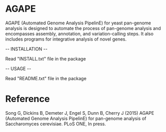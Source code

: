 AGAPE
=====


AGAPE (Automated Genome Analysis PipelinE) for yeast pan-genome analysis is designed to automate the process of pan-genome analysis and encompasses assembly, annotation, and variation-calling steps. It also includes programs for integrative analysis of novel genes.

-- INSTALLATION --

Read "INSTALL.txt" file in the package

-- USAGE --

Read "README.txt" file in the package

Reference
=========
Song G, Dickins B, Demeter J, Engel S, Dunn B, Cherry J (2015) AGAPE (Automated Genome Analysis PipelinE) for pan-genome analysis of Saccharomyces cerevisiae. PLoS ONE, In press.
